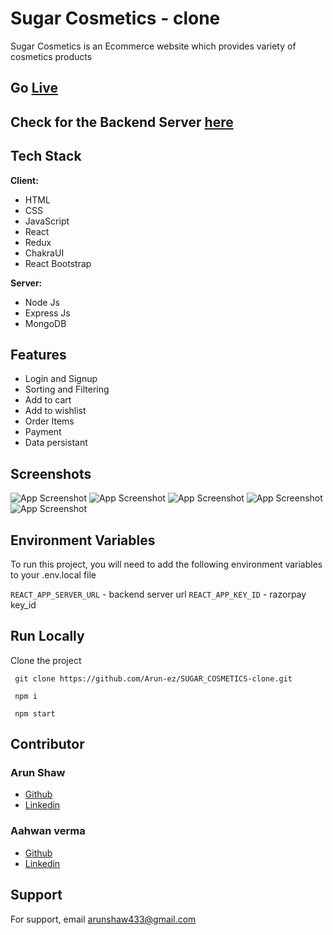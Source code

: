 # Sugar Cosmetics - clone

Sugar Cosmetics is an Ecommerce website which provides variety of cosmetics products

## Go <a href="https://sugar-cosmetics-clone-seven.vercel.app"> Live </a>

## Check for the Backend Server <a href="https://github.com/Arun-ez/sugar_cosmetics_backend"> here </a>

## Tech Stack

**Client:** 
- HTML
- CSS
- JavaScript
- React
- Redux
- ChakraUI
- React Bootstrap 

**Server:**
- Node Js
- Express Js
- MongoDB

## Features

- Login and Signup
- Sorting and Filtering
- Add to cart
- Add to wishlist
- Order Items
- Payment
- Data persistant

## Screenshots

![App Screenshot](https://arunshaw.vercel.app/static/media/sugar_1.eaae792f6b93e2d97925.png)
![App Screenshot](https://arunshaw.vercel.app/static/media/sugar_2.70189d7d22ced532a923.png)
![App Screenshot](https://arunshaw.vercel.app/static/media/sugar_4.81e50ea84b90784a2ccc.png)
![App Screenshot](https://arunshaw.vercel.app/static/media/sugar_5.b0611ed1cf2e317cbc8d.png)
![App Screenshot](https://arunshaw.vercel.app/static/media/sugar_6.73c5440a21a2e6bd1751.png)


## Environment Variables

To run this project, you will need to add the following environment variables to your .env.local file

`REACT_APP_SERVER_URL` - backend server url
`REACT_APP_KEY_ID` - razorpay key_id


## Run Locally

Clone the project

```  git clone https://github.com/Arun-ez/SUGAR_COSMETICS-clone.git  ```

```  npm i  ```

```  npm start  ```



## Contributor 

### Arun Shaw
- [Github](https://github.com/Arun-ez)
- [Linkedin](https://www.linkedin.com/in/arun-shaw-60ba64240)

### Aahwan verma
- [Github](https://github.com/Vaahwan)
- [Linkedin](https://www.linkedin.com/in/aahwan-verma-aa3903241/)


## Support

For support, email arunshaw433@gmail.com

